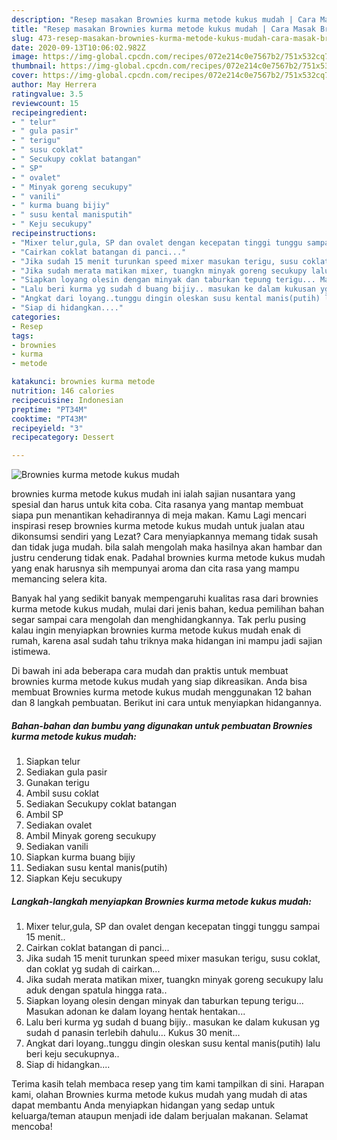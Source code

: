 ```yaml
---
description: "Resep masakan Brownies kurma metode kukus mudah | Cara Masak Brownies kurma metode kukus mudah Yang Lezat"
title: "Resep masakan Brownies kurma metode kukus mudah | Cara Masak Brownies kurma metode kukus mudah Yang Lezat"
slug: 473-resep-masakan-brownies-kurma-metode-kukus-mudah-cara-masak-brownies-kurma-metode-kukus-mudah-yang-lezat
date: 2020-09-13T10:06:02.982Z
image: https://img-global.cpcdn.com/recipes/072e214c0e7567b2/751x532cq70/brownies-kurma-metode-kukus-mudah-foto-resep-utama.jpg
thumbnail: https://img-global.cpcdn.com/recipes/072e214c0e7567b2/751x532cq70/brownies-kurma-metode-kukus-mudah-foto-resep-utama.jpg
cover: https://img-global.cpcdn.com/recipes/072e214c0e7567b2/751x532cq70/brownies-kurma-metode-kukus-mudah-foto-resep-utama.jpg
author: May Herrera
ratingvalue: 3.5
reviewcount: 15
recipeingredient:
- " telur"
- " gula pasir"
- " terigu"
- " susu coklat"
- " Secukupy coklat batangan"
- " SP"
- " ovalet"
- " Minyak goreng secukupy"
- " vanili"
- " kurma buang bijiy"
- " susu kental manisputih"
- " Keju secukupy"
recipeinstructions:
- "Mixer telur,gula, SP dan ovalet dengan kecepatan tinggi tunggu sampai 15 menit.."
- "Cairkan coklat batangan di panci..."
- "Jika sudah 15 menit turunkan speed mixer masukan terigu, susu coklat, dan coklat yg sudah di cairkan..."
- "Jika sudah merata matikan mixer, tuangkn minyak goreng secukupy lalu aduk dengan spatula hingga rata.."
- "Siapkan loyang olesin dengan minyak dan taburkan tepung terigu... Masukan adonan ke dalam loyang hentak hentakan..."
- "Lalu beri kurma yg sudah d buang bijiy.. masukan ke dalam kukusan yg sudah d panasin terlebih dahulu... Kukus 30 menit..."
- "Angkat dari loyang..tunggu dingin oleskan susu kental manis(putih) lalu beri keju secukupnya.."
- "Siap di hidangkan...."
categories:
- Resep
tags:
- brownies
- kurma
- metode

katakunci: brownies kurma metode 
nutrition: 146 calories
recipecuisine: Indonesian
preptime: "PT34M"
cooktime: "PT43M"
recipeyield: "3"
recipecategory: Dessert

---
```



![Brownies kurma metode kukus mudah](https://img-global.cpcdn.com/recipes/072e214c0e7567b2/751x532cq70/brownies-kurma-metode-kukus-mudah-foto-resep-utama.jpg)


brownies kurma metode kukus mudah ini ialah sajian nusantara yang spesial dan harus untuk kita coba. Cita rasanya yang mantap membuat siapa pun menantikan kehadirannya di meja makan.
Kamu Lagi mencari inspirasi resep brownies kurma metode kukus mudah untuk jualan atau dikonsumsi sendiri yang Lezat? Cara menyiapkannya memang tidak susah dan tidak juga mudah. bila salah mengolah maka hasilnya akan hambar dan justru cenderung tidak enak. Padahal brownies kurma metode kukus mudah yang enak harusnya sih mempunyai aroma dan cita rasa yang mampu memancing selera kita.



Banyak hal yang sedikit banyak mempengaruhi kualitas rasa dari brownies kurma metode kukus mudah, mulai dari jenis bahan, kedua pemilihan bahan segar sampai cara mengolah dan menghidangkannya. Tak perlu pusing kalau ingin menyiapkan brownies kurma metode kukus mudah enak di rumah, karena asal sudah tahu triknya maka hidangan ini mampu jadi sajian istimewa.


Di bawah ini ada beberapa cara mudah dan praktis untuk membuat brownies kurma metode kukus mudah yang siap dikreasikan. Anda bisa membuat Brownies kurma metode kukus mudah menggunakan 12 bahan dan 8 langkah pembuatan. Berikut ini cara untuk menyiapkan hidangannya.

<!--inarticleads1-->

##### Bahan-bahan dan bumbu yang digunakan untuk pembuatan Brownies kurma metode kukus mudah:

1. Siapkan  telur
1. Sediakan  gula pasir
1. Gunakan  terigu
1. Ambil  susu coklat
1. Sediakan  Secukupy coklat batangan
1. Ambil  SP
1. Sediakan  ovalet
1. Ambil  Minyak goreng secukupy
1. Sediakan  vanili
1. Siapkan  kurma buang bijiy
1. Sediakan  susu kental manis(putih)
1. Siapkan  Keju secukupy




<!--inarticleads2-->

##### Langkah-langkah menyiapkan Brownies kurma metode kukus mudah:

1. Mixer telur,gula, SP dan ovalet dengan kecepatan tinggi tunggu sampai 15 menit..
1. Cairkan coklat batangan di panci...
1. Jika sudah 15 menit turunkan speed mixer masukan terigu, susu coklat, dan coklat yg sudah di cairkan...
1. Jika sudah merata matikan mixer, tuangkn minyak goreng secukupy lalu aduk dengan spatula hingga rata..
1. Siapkan loyang olesin dengan minyak dan taburkan tepung terigu... Masukan adonan ke dalam loyang hentak hentakan...
1. Lalu beri kurma yg sudah d buang bijiy.. masukan ke dalam kukusan yg sudah d panasin terlebih dahulu... Kukus 30 menit...
1. Angkat dari loyang..tunggu dingin oleskan susu kental manis(putih) lalu beri keju secukupnya..
1. Siap di hidangkan....




Terima kasih telah membaca resep yang tim kami tampilkan di sini. Harapan kami, olahan Brownies kurma metode kukus mudah yang mudah di atas dapat membantu Anda menyiapkan hidangan yang sedap untuk keluarga/teman ataupun menjadi ide dalam berjualan makanan. Selamat mencoba!
